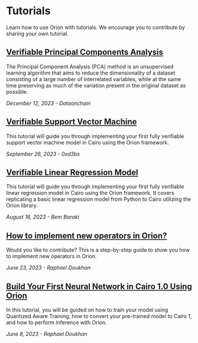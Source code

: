 # Tutorials

Learn how to use Orion with tutorials. We encourage you to contribute by sharing your own tutorial.

## [Verifiable Principal Components Analysis](verifiable-principal-components-analysis.md)

The Principal Component Analysis (PCA) method is an unsupervised learning algorithm that aims to reduce the dimensionality of a dataset consisting of a large number of interrelated variables, while at the same time preserving as much of the variation present in the original dataset as possible.

_December 12, 2023 - Dataonchain_

## [Verifiable Support Vector Machine](verifiable-support-vector-machine.md)

This tutorial will guide you through implementing your first fully verifiable support vector machine model in Cairo using the Orion framework.

_September 26, 2023 - 0xd3bs_

## [Verifiable Linear Regression Model](verifiable-linear-regression-model-in-orion.md)

This tutorial will guide you through implementing your first fully verifiable linear regression model in Cairo using the Orion framework. It covers replicating a basic linear regression model from Python to Cairo utilizing the Orion library.

_August 16, 2023 - Bem Baraki_

## [How to implement new operators in Orion?](implement-new-operators-in-orion.md)

Would you like to contribute? This is a step-by-step guide to show you how to implement new operators in Orion.

_June 23, 2023 - Raphael Doukhan_

## [Build Your First Neural Network in Cairo 1.0 Using Orion](mnist-classification-with-orion.md)

In this tutorial, you will be guided on how to train your model using Quantized Aware Training, how to convert your pre-trained model to Cairo 1, and how to perform inference with Orion.

_June 8, 2023 - Raphael Doukhan_
